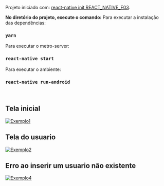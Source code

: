 Projeto iniciado com: [react-native init REACT_NATIVE_F03](https://github.com/react-native-community/cli#creating-a-new-react-native-project).

**No diretório do projeto, execute o comando:**
Para executar a instalação das dependências:
### `yarn`

Para executar o metro-server:
### `react-native start`

Para executar o ambiente:
### `react-native run-android`

<br />

## Tela inicial
[![Exemplo1](https://raw.githubusercontent.com/rickson-simoes/react_native_F03/master/img_exemplos/exemplo1.png "Exemplo1")](https://raw.githubusercontent.com/rickson-simoes/react_native_F03/master/img_exemplos/exemplo1.png "Exemplo1")

## Tela do usuario
[![Exemplo2](https://raw.githubusercontent.com/rickson-simoes/react_native_F03/master/img_exemplos/exemplo2.png "Exemplo2")](https://raw.githubusercontent.com/rickson-simoes/react_native_F03/master/img_exemplos/exemplo2.png "Exemplo2")

## Erro ao inserir um usuario não existente
[![Exemplo4](https://raw.githubusercontent.com/rickson-simoes/react_native_F03/master/img_exemplos/exemplo3.png "Exemplo3")](https://raw.githubusercontent.com/rickson-simoes/react_native_F03/master/img_exemplos/exemplo3.png "Exemplo3")
